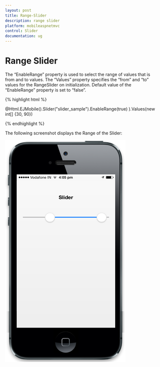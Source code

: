 ```yaml
---
layout: post
title: Range-Slider
description: range slider
platform: mobileaspnetmvc
control: Slider
documentation: ug
---
```


# Range Slider

The “EnableRange” property is used to select the range of values that is from and to values. The “Values” property specifies the “from” and “to” values for the RangeSlider on initialization. Default value of the “EnableRange” property is set to “false”.

{% highlight html %}

@Html.EJMobile().Slider("slider_sample").EnableRange(true) ).Values(new int[] {30, 90})

{% endhighlight %}

The following screenshot displays the Range of the Slider:

![](Range-Slider_images/Range-Slider_img1.png)



